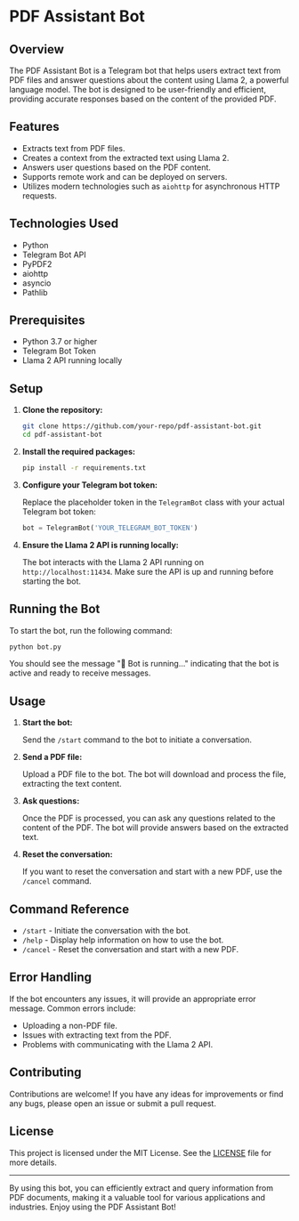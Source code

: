 
# PDF Assistant Bot

## Overview

The PDF Assistant Bot is a Telegram bot that helps users extract text from PDF files and answer questions about the content using Llama 2, a powerful language model. The bot is designed to be user-friendly and efficient, providing accurate responses based on the content of the provided PDF.

## Features

- Extracts text from PDF files.
- Creates a context from the extracted text using Llama 2.
- Answers user questions based on the PDF content.
- Supports remote work and can be deployed on servers.
- Utilizes modern technologies such as `aiohttp` for asynchronous HTTP requests.

## Technologies Used

- Python
- Telegram Bot API
- PyPDF2
- aiohttp
- asyncio
- Pathlib

## Prerequisites

- Python 3.7 or higher
- Telegram Bot Token
- Llama 2 API running locally

## Setup

1. **Clone the repository:**

    ```sh
    git clone https://github.com/your-repo/pdf-assistant-bot.git
    cd pdf-assistant-bot
    ```

2. **Install the required packages:**

    ```sh
    pip install -r requirements.txt
    ```

3. **Configure your Telegram bot token:**

    Replace the placeholder token in the `TelegramBot` class with your actual Telegram bot token:

    ```python
    bot = TelegramBot('YOUR_TELEGRAM_BOT_TOKEN')
    ```

4. **Ensure the Llama 2 API is running locally:**

    The bot interacts with the Llama 2 API running on `http://localhost:11434`. Make sure the API is up and running before starting the bot.

## Running the Bot

To start the bot, run the following command:

```sh
python bot.py
```

You should see the message "🤖 Bot is running..." indicating that the bot is active and ready to receive messages.

## Usage

1. **Start the bot:**

    Send the `/start` command to the bot to initiate a conversation.

2. **Send a PDF file:**

    Upload a PDF file to the bot. The bot will download and process the file, extracting the text content.

3. **Ask questions:**

    Once the PDF is processed, you can ask any questions related to the content of the PDF. The bot will provide answers based on the extracted text.

4. **Reset the conversation:**

    If you want to reset the conversation and start with a new PDF, use the `/cancel` command.

## Command Reference

- `/start` - Initiate the conversation with the bot.
- `/help` - Display help information on how to use the bot.
- `/cancel` - Reset the conversation and start with a new PDF.

## Error Handling

If the bot encounters any issues, it will provide an appropriate error message. Common errors include:

- Uploading a non-PDF file.
- Issues with extracting text from the PDF.
- Problems with communicating with the Llama 2 API.

## Contributing

Contributions are welcome! If you have any ideas for improvements or find any bugs, please open an issue or submit a pull request.

## License

This project is licensed under the MIT License. See the [LICENSE](LICENSE) file for more details.

---

By using this bot, you can efficiently extract and query information from PDF documents, making it a valuable tool for various applications and industries. Enjoy using the PDF Assistant Bot!
